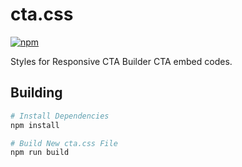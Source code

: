 # cta.css

[![npm](https://img.shields.io/npm/v/cta.css.svg)](https://www.npmjs.com/package/cta.css)

Styles for Responsive CTA Builder CTA embed codes.

## Building

```bash
# Install Dependencies
npm install

# Build New cta.css File
npm run build
```
